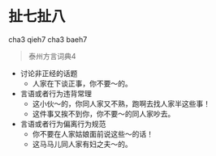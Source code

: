 # 扯七扯八
cha3 qieh7 cha3 baeh7
> 泰州方言词典4
- 讨论非正经的话题
  - 人家在下谈正事，你不要～的。
- 言语或者行为违背常理
  - 这小伙～的，你同人家又不熟，跑啊去找人家半这些事！
  - 这件事又挨不到你，你不要～的同人家吵去。
- 言语或者行为偏离行为规范
  - 你不要在人家姑娘面前说这些～的话！
  - 这马马儿同人家有妇之夫～的。
